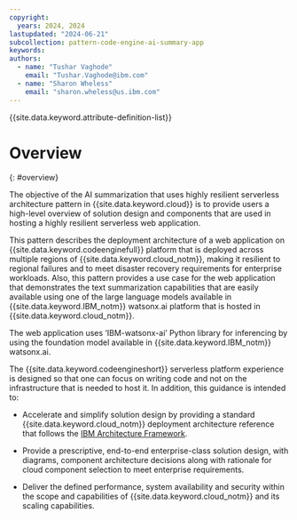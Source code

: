 ```yaml
---
copyright:
  years: 2024, 2024
lastupdated: "2024-06-21"
subcollection: pattern-code-engine-ai-summary-app
keywords:
authors:
  - name: "Tushar Vaghode"
    email: "Tushar.Vaghode@ibm.com"
  - name: "Sharon Wheless"
    email: "sharon.wheless@us.ibm.com"
---
```


{{site.data.keyword.attribute-definition-list}}

# Overview
{: #overview}

The objective of the AI summarization that uses highly resilient serverless architecture pattern in {{site.data.keyword.cloud}} is to provide users a high-level overview of solution design and components that are used in hosting a highly resilient serverless web application.

This pattern describes the deployment architecture of a web application on {{site.data.keyword.codeenginefull}} platform that is deployed across multiple regions of {{site.data.keyword.cloud_notm}}, making it resilient to regional failures and to meet disaster recovery requirements for enterprise workloads. Also, this pattern provides a use case for the web application that demonstrates the text summarization capabilities that are easily available using one of the large language models available in {{site.data.keyword.IBM_notm}} watsonx.ai platform that is hosted in {{site.data.keyword.cloud_notm}}.

The web application uses ‘IBM-watsonx-ai’ Python library for inferencing by using the foundation model available in {{site.data.keyword.IBM_notm}} watsonx.ai.

The {{site.data.keyword.codeengineshort}} serverless platform experience is designed so that one can focus on writing code and not on the infrastructure that is needed to host it. In addition, this guidance is intended to:

* Accelerate and simplify solution design by providing a standard {{site.data.keyword.cloud_notm}} deployment architecture reference that follows the [IBM Architecture Framework](/docs/architecture-framework).

* Provide a prescriptive, end-to-end enterprise-class solution design, with diagrams, component architecture decisions along with rationale for cloud component selection to meet enterprise requirements.

* Deliver the defined performance, system availability and security within the scope and capabilities of {{site.data.keyword.cloud_notm}} and its scaling capabilities.
